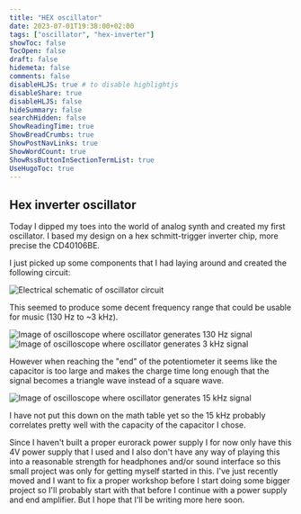 ```yaml
---
title: "HEX oscillator"
date: 2023-07-01T19:38:00+02:00
tags: ["oscillator", "hex-inverter"]
showToc: false
TocOpen: false
draft: false
hidemeta: false
comments: false
disableHLJS: true # to disable highlightjs
disableShare: true
disableHLJS: false
hideSummary: false
searchHidden: false
ShowReadingTime: true
ShowBreadCrumbs: true
ShowPostNavLinks: true
ShowWordCount: true
ShowRssButtonInSectionTermList: true
UseHugoToc: true
---
```


## Hex inverter oscillator

Today I dipped my toes into the world of analog synth and created my first oscillator.
I based my design on a hex schmitt-trigger inverter chip, more precise the CD40106BE.

I just picked up some components that I had laying around and created the following circuit:

![Electrical schematic of oscillator circuit](/images/hex-schmitt-oscillator/schematic.png)

This seemed to produce some decent frequency range that could be usable for music (130 Hz to ~3 kHz).

![Image of oscilloscope where oscillator generates 130 Hz signal](/images/hex-schmitt-oscillator/hex-osc-130-Hz.png)
![Image of oscilloscope where oscillator generates 3 kHz signal](/images/hex-schmitt-oscillator/hex-osc-3-kHz.png)

However when reaching the "end" of the potentiometer it seems like the capacitor is too large and makes the charge time long enough that the signal becomes a triangle wave instead of a square wave.

![Image of oscilloscope where oscillator generates 15 kHz signal](/images/hex-schmitt-oscillator/hex-osc-15-kHz.png)

I have not put this down on the math table yet so the 15 kHz probably correlates pretty well with the capacity of the capacitor I chose.

Since I haven't built a proper eurorack power supply I for now only have this 4V power supply that I used and I also don't have any way of playing this into a reasonable strength for headphones and/or sound interface so this small project was only for getting myself started in this.
I've just recently moved and I want to fix a proper workshop before I start doing some bigger project so I'll probably start with that before I continue with a power supply and end amplifier.
But I hope that I'll be writing more here soon.
